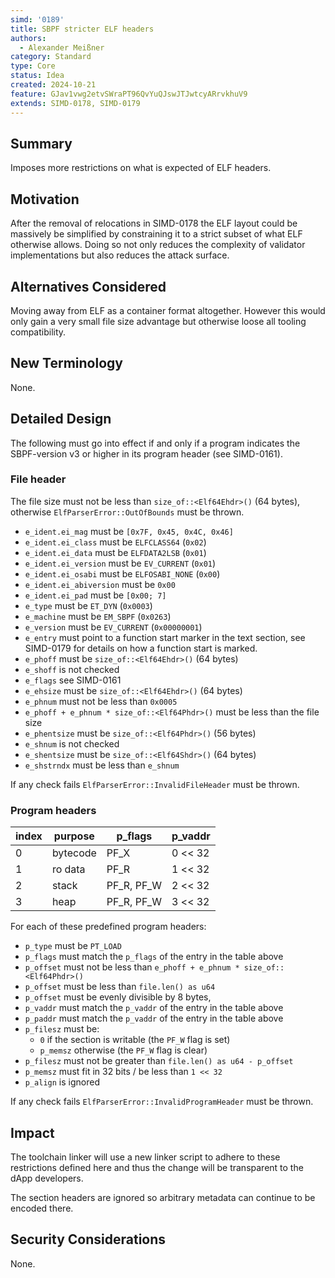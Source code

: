 ```yaml
---
simd: '0189'
title: SBPF stricter ELF headers
authors:
  - Alexander Meißner
category: Standard
type: Core
status: Idea
created: 2024-10-21
feature: GJav1vwg2etvSWraPT96QvYuQJswJTJwtcyARrvkhuV9
extends: SIMD-0178, SIMD-0179
---
```


## Summary

Imposes more restrictions on what is expected of ELF headers.

## Motivation

After the removal of relocations in SIMD-0178 the ELF layout could be massively
be simplified by constraining it to a strict subset of what ELF otherwise
allows. Doing so not only reduces the complexity of validator implementations
but also reduces the attack surface.

## Alternatives Considered

Moving away from ELF as a container format altogether. However this would only
gain a very small file size advantage but otherwise loose all tooling
compatibility.

## New Terminology

None.

## Detailed Design

The following must go into effect if and only if a program indicates the
SBPF-version v3 or higher in its program header (see SIMD-0161).

### File header

The file size must not be less than `size_of::<Elf64Ehdr>()` (64 bytes),
otherwise `ElfParserError::OutOfBounds` must be thrown.

- `e_ident.ei_mag` must be `[0x7F, 0x45, 0x4C, 0x46]`
- `e_ident.ei_class` must be `ELFCLASS64` (`0x02`)
- `e_ident.ei_data` must be `ELFDATA2LSB` (`0x01`)
- `e_ident.ei_version` must be `EV_CURRENT` (`0x01`)
- `e_ident.ei_osabi` must be `ELFOSABI_NONE` (`0x00`)
- `e_ident.ei_abiversion` must be `0x00`
- `e_ident.ei_pad` must be `[0x00; 7]`
- `e_type` must be `ET_DYN` (`0x0003`)
- `e_machine` must be `EM_SBPF` (`0x0263`)
- `e_version` must be `EV_CURRENT` (`0x00000001`)
- `e_entry` must point to a function start marker in the text section,
see SIMD-0179 for details on how a function start is marked.
- `e_phoff` must be `size_of::<Elf64Ehdr>()` (64 bytes)
- `e_shoff` is not checked
- `e_flags` see SIMD-0161
- `e_ehsize` must be `size_of::<Elf64Ehdr>()` (64 bytes)
- `e_phnum` must not be less than `0x0005`
- `e_phoff + e_phnum * size_of::<Elf64Phdr>()` must be less than the file size
- `e_phentsize` must be `size_of::<Elf64Phdr>()` (56 bytes)
- `e_shnum` is not checked
- `e_shentsize` must be `size_of::<Elf64Shdr>()` (64 bytes)
- `e_shstrndx` must be less than `e_shnum`

If any check fails `ElfParserError::InvalidFileHeader` must be thrown.

### Program headers

| index |  purpose  |   p_flags  | p_vaddr |
| ----- | --------- | ---------- | ------- |
| 0     | bytecode  | PF_X       | 0 << 32 |
| 1     | ro data   | PF_R       | 1 << 32 |
| 2     | stack     | PF_R, PF_W | 2 << 32 |
| 3     | heap      | PF_R, PF_W | 3 << 32 |

For each of these predefined program headers:

- `p_type` must be `PT_LOAD`
- `p_flags` must match the `p_flags` of the entry in the table above
- `p_offset` must not be less than `e_phoff + e_phnum * size_of::<Elf64Phdr>()`
- `p_offset` must be less than `file.len() as u64`
- `p_offset` must be  evenly divisible by 8 bytes,
- `p_vaddr` must match the `p_vaddr` of the entry in the table above
- `p_paddr` must match the `p_vaddr` of the entry in the table above
- `p_filesz` must be:
  - `0` if the section is writable (the `PF_W` flag is set)
  - `p_memsz` otherwise (the `PF_W` flag is clear)
- `p_filesz` must not be greater than `file.len() as u64 - p_offset`
- `p_memsz` must fit in 32 bits / be less than `1 << 32`
- `p_align` is ignored

If any check fails `ElfParserError::InvalidProgramHeader` must be thrown.

## Impact

The toolchain linker will use a new linker script to adhere to these
restrictions defined here and thus the change will be transparent to the dApp
developers.

The section headers are ignored so arbitrary metadata can continue to be
encoded there.

## Security Considerations

None.
